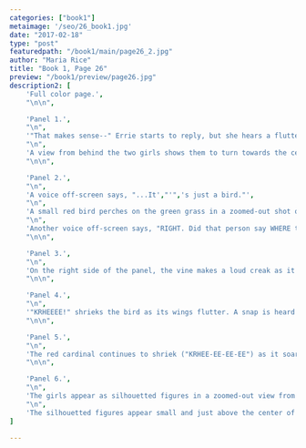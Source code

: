 ```yaml
---
categories: ["book1"]
metaimage: '/seo/26_book1.jpg'
date: "2017-02-18"
type: "post"
featuredpath: "/book1/main/page26_2.jpg"
author: "Maria Rice"
title: "Book 1, Page 26"
preview: "/book1/preview/page26.jpg"
description2: [
    'Full color page.',
    "\n\n",

    'Panel 1.',
    "\n",
    '"That makes sense--" Errie starts to reply, but she hears a fluttering noise ("FLA-FA-FA-FLA-FLAP") and blurts out, "HUH?"',
    "\n",
    'A view from behind the two girls shows them to turn towards the center of the panel to look behind them. Errie now stands upright on the left side of the panel and Lane stands to the right, holding up her left fist. Her snake mask still hands by its elastic string in the crook of her left elbow.',    
    "\n\n",

    'Panel 2.',
    "\n",
    'A voice off-screen says, "...It',"'",'s just a bird."',
    "\n",
    'A small red bird perches on the green grass in a zoomed-out shot of the woods where Errie and Lane emerged moments before. Not a lot of detail can be seen from far away, but a slithering vine also emerges from behind a small tree and curls through the grass some distance behind the bird. A limegreen glow envelops the vine.',
    "\n",
    'Another voice off-screen says, "RIGHT. Did that person say WHERE the--?"',
    "\n\n",

    'Panel 3.',
    "\n", 
    'On the right side of the panel, the vine makes a loud creak as it sneaks up on the red bird in a zoomed-in view. The closer look at the bird, which perches on the left side of the panel, reveals that it is a red cardinal and its yellow beak turns to the right, in the direction of the noise.',
    "\n\n",

    'Panel 4.',
    "\n",
    '"KRHEEEE!" shrieks the bird as its wings flutter. A snap is heard as the glowing vine lunges after the red cardinal from the right side of the panel. The vine almost touches the bird as it takes off from the grass.',
    "\n\n",

    'Panel 5.',
    "\n",
    'The red cardinal continues to shriek ("KRHEE-EE-EE-EE") as it soars up from the right side of the panel, over the two teenagers on the left side of the panel. , Errie looks down in alarm toward the bottom right of the panel as Lane, behind her, looks up in astonishment at the bird. The red-haired girl holds out her left arm in surprise. The strips of duct tape strapping the cardboard wing to her red jacket sleeve are almost completely visible.',
    "\n\n",

    'Panel 6.',
    "\n",
    'The girls appear as silhouetted figures in a zoomed-out view from the perspective of the vines now creeping through the grass from the bottom of the panel. The vines have different shades of green and variety in leaf shapes, but they are all enveloped in the same limegreen glow and emit a rushing sound ("FSH-SH-SH-SH-SH").',
    "\n",
    'The silhouetted figures appear small and just above the center of the panel, standing in front of the similarly-silhouetted bridge, which is partially visible from over the expanse of green grass separating the silhouettes from the vines.',
]

---
```


